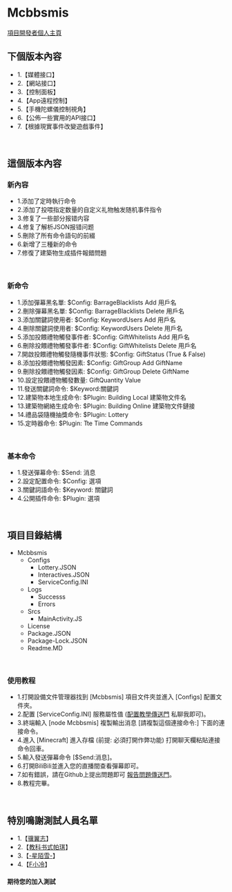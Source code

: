 # Mcbbsmis
[項目開發者個人主頁](https://b23.tv/ymEtPO)
</Br>

## 下個版本內容
* 1.【媒體接口】
* 2.【網站接口】
* 3.【控制面板】
* 4.【App遠程控制】
* 5.【手機陀螺儀控制視角】
* 6.【公佈一些實用的API接口】
* 7.【根據現實事件改變遊戲事件】
</Br>

## 這個版本內容
### 新內容
* 1.添加了定時執行命令
* 2.添加了投喂指定数量的自定义礼物触发随机事件指令
* 3.修复了一些部分报错内容
* 4.修复了解析JSON报错问题
* 5.刪除了所有命令語句的前綴
* 6.新增了三種新的命令
* 7.修復了建築物生成插件報錯問題
</Br>

### 新命令
* 1.添加彈幕黑名單: $Config: BarrageBlacklists Add 用戶名
* 2.刪除彈幕黑名單: $Config: BarrageBlacklists Delete 用戶名
* 3.添加關鍵詞使用者: $Config: KeywordUsers Add 用戶名
* 4.刪除關鍵詞使用者: $Config: KeywordUsers Delete 用戶名
* 5.添加投餵禮物觸發事件者: $Config: GiftWhitelists Add 用戶名
* 6.刪除投餵禮物觸發事件者: $Config: GiftWhitelists Delete 用戶名
* 7.開啟投餵禮物觸發隨機事件狀態: $Config: GiftStatus (True & False)
* 8.添加投餵禮物觸發因素: $Config: GiftGroup Add GiftName
* 9.刪除投餵禮物觸發因素: $Config: GiftGroup Delete GiftName
* 10.設定投餵禮物觸發數量: GiftQuantity Value
* 11.發送關鍵詞命令: $Keyword:關鍵詞
* 12.建築物本地生成命令: $Plugin: Building Local 建築物文件名
* 13.建築物網絡生成命令: $Plugin: Building Online 建築物文件鏈接
* 14.禮品袋隨機抽獎命令: $Plugin: Lottery
* 15.定時器命令: $Plugin: Tte Time Commands
</Br>

### 基本命令
* 1.發送彈幕命令: $Send: 消息
* 2.設定配置命令: $Config: 選項
* 3.關鍵詞語命令: $Keyword: 關鍵詞
* 4.公開插件命令: $Plugin: 選項
</Br>

## 項目目錄結構
* Mcbbsmis
    * Configs
        * Lottery.JSON
        * Interactives.JSON
        * ServiceConfig.INI
    * Logs
        * Successs
        * Errors
    * Srcs
        * MainActivity.JS
    * License
    * Package.JSON
    * Package-Lock.JSON
    * Readme.MD
</Br>

### 使用教程
* 1.打開設備文件管理器找到 [Mcbbsmis] 項目文件夾並進入 [Configs] 配置文件夾。
* 2.配置 [ServiceConfig.INI] 服務屬性值 ([配置教學傳送門](https://b23.tv/ymEtPO) 私聊我即可)。
* 3.終端輸入 [node Mcbbsmis] 複製輸出消息 [請複製這個連接命令:] 下面的連接命令。
* 4.進入 [Minecraft] 進入存檔 (前提: 必須打開作弊功能) 打開聊天欄粘貼連接命令回車。
* 5.輸入發送彈幕命令 [$Send:消息]。
* 6.打開BiliBili並進入您的直播間查看彈幕即可。
* 7.如有錯誤，請在Github上提出問題即可 [報告問題傳送門](https://github.com/lZiMUl/Mcbbsmis/issues)。
* 8.教程完畢。
</Br>

## 特別鳴謝測試人員名單
* 1.【[骥翼志](https://b23.tv/lPZ0gr)】
* 2.【[教科书式帕琪](https://b23.tv/rTsY3K)】
* 3.【[-星陌雪-](https://b23.tv/t7T9y9)】
* 4.【[F小冷](https://b23.tv/ukCYSs)】
#### 期待您的加入測試
</Br>
